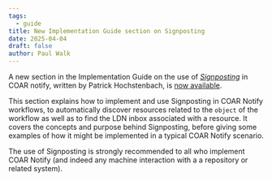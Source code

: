 ```yaml
---
tags:
  - guide
title: New Implementation Guide section on Signposting
date: 2025-04-04
draft: false
author: Paul Walk
---
```


A new section in the Implementation Guide on the use of _[Signposting](https://signposting.org/FAIR/)_ in COAR notify, written by Patrick Hochstenbach, is [now available](https://coar-notify.net/guide/signposting/).
<!--more-->
This section explains how to implement and use Signposting in COAR Notify workflows, to automatically discover resources related to the `object` of the workflow as well as to find the LDN inbox associated with a resource. It covers the concepts and purpose behind Signposting, before giving some examples of how it might be implemented in a typical COAR Notify scenario.

The use of Signposting is strongly recommended to all who implement COAR Notify (and indeed any machine interaction with a a repository or related system).

